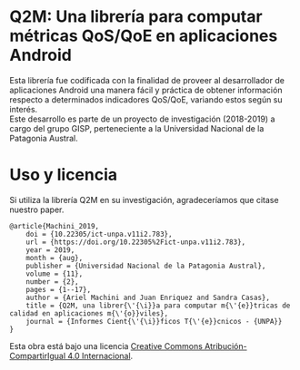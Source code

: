 # Q2M: Una librería para computar métricas QoS/QoE en aplicaciones Android
Esta librería fue codificada con la finalidad de proveer al desarrollador de aplicaciones Android una manera fácil y práctica de obtener información respecto a determinados indicadores QoS/QoE, variando estos según su interés.<br/>
Este desarrollo es parte de un proyecto de investigación (2018-2019) a cargo del grupo GISP, perteneciente a la Universidad Nacional de la Patagonia Austral.

# Uso y licencia
Si utiliza la librería Q2M en su investigación, agradeceríamos que citase nuestro paper.
```
@article{Machini_2019,
	doi = {10.22305/ict-unpa.v11i2.783},
	url = {https://doi.org/10.22305%2Fict-unpa.v11i2.783},
	year = 2019,
	month = {aug},
	publisher = {Universidad Nacional de la Patagonia Austral},
	volume = {11},
	number = {2},
	pages = {1--17},
	author = {Ariel Machini and Juan Enriquez and Sandra Casas},
	title = {Q2M, una librer{\'{\i}}a para computar m{\'{e}}tricas de calidad en aplicaciones m{\'{o}}viles},
	journal = {Informes Cient{\'{\i}}ficos T{\'{e}}cnicos - {UNPA}}
}
```
Esta obra está bajo una licencia [Creative Commons Atribución-CompartirIgual 4.0 Internacional](http://creativecommons.org/licenses/by-sa/4.0/).
